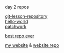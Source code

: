 day 2 repos

[git-lesson-repository](https://github.com/Merilien/git-lesson-repository)  
[hello-world](https://github.com/Merilien/hello-world)  
[patchwork](https://github.com/Merilien/patchwork)  

[best repo 
ever](https://github.com/green-fox-academy/seadog-syllabus)

[my website](merilien.github.io) &
[website 
repo](https://github.com/Merilien/merilien.github.io)


